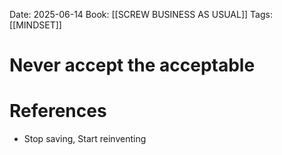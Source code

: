 Date: 2025-06-14
Book: [[SCREW BUSINESS AS USUAL]]
Tags: [[MINDSET]] 

# Never accept the acceptable


# References
- Stop saving, Start reinventing 
 